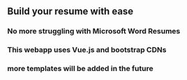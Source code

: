 ## Build your resume with ease
### No more struggling with Microsoft Word Resumes
### This webapp uses Vue.js and bootstrap CDNs
### more templates will be added in the future